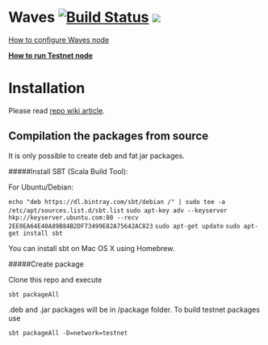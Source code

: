 # Waves [![Build Status](https://travis-ci.org/wavesplatform/Waves.svg?branch=master)](https://travis-ci.org/wavesplatform/Waves) [![](https://images.microbadger.com/badges/version/wavesplatform/waves-testnet.svg)](http://microbadger.com/images/wavesplatform/waves-testnet "Testnet Node Docker image")


[How to configure Waves node](https://github.com/wavesplatform/Waves/wiki/How-to-install-Waves-node)

**[How to run Testnet node](https://github.com/wavesplatform/Waves/blob/master/Testnet.md)**


# Installation

Please read [repo wiki article](https://github.com/wavesplatform/Waves/wiki/How-to-install-Waves-node).

## Compilation the packages from source

It is only possible to create deb and fat jar packages.

#####Install SBT (Scala Build Tool):

For Ubuntu/Debian:

`echo "deb https://dl.bintray.com/sbt/debian /" | sudo tee -a /etc/apt/sources.list.d/sbt.list`
`sudo apt-key adv --keyserver hkp://keyserver.ubuntu.com:80 --recv 2EE0EA64E40A89B84B2DF73499E82A75642AC823`
`sudo apt-get update`
`sudo apt-get install sbt`

You can install sbt on Mac OS X using Homebrew.

#####Create package

Clone this repo and execute

`sbt packageAll`

.deb and .jar packages will be in /package folder. To build testnet packages use

`sbt packageAll -D=network=testnet`
